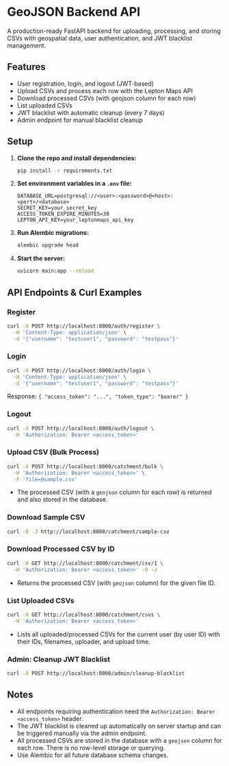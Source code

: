 # GeoJSON Backend API

A production-ready FastAPI backend for uploading, processing, and storing CSVs with geospatial data, user authentication, and JWT blacklist management.

## Features

- User registration, login, and logout (JWT-based)
- Upload CSVs and process each row with the Lepton Maps API
- Download processed CSVs (with geojson column for each row)
- List uploaded CSVs
- JWT blacklist with automatic cleanup (every 7 days)
- Admin endpoint for manual blacklist cleanup

## Setup

1. **Clone the repo and install dependencies:**

   ```sh
   pip install -r requirements.txt
   ```
2. **Set environment variables in a `.env` file:**

   ```env
   DATABASE_URL=postgresql://<user>:<password>@<host>:<port>/<database>
   SECRET_KEY=your_secret_key
   ACCESS_TOKEN_EXPIRE_MINUTES=30
   LEPTON_API_KEY=your_leptonmaps_api_key
   ```
3. **Run Alembic migrations:**

   ```sh
   alembic upgrade head
   ```
4. **Start the server:**

   ```sh
   uvicorn main:app --reload
   ```

## API Endpoints & Curl Examples

### Register

```sh
curl -X POST http://localhost:8000/auth/register \
  -H 'Content-Type: application/json' \
  -d '{"username": "testuser1", "password": "testpass"}'
```

### Login

```sh
curl -X POST http://localhost:8000/auth/login \
  -H 'Content-Type: application/json' \
  -d '{"username": "testuser1", "password": "testpass"}'
```

Response: `{ "access_token": "...", "token_type": "bearer" }`

### Logout

```sh
curl -X POST http://localhost:8000/auth/logout \
  -H 'Authorization: Bearer <access_token>'
```

### Upload CSV (Bulk Process)

```sh
curl -X POST http://localhost:8000/catchment/bulk \
  -H 'Authorization: Bearer <access_token>' \
  -F 'file=@sample.csv'
```

- The processed CSV (with a `geojson` column for each row) is returned and also stored in the database.

### Download Sample CSV

```sh
curl -O -J http://localhost:8000/catchment/sample-csv
```

### Download Processed CSV by ID

```sh
curl -X GET http://localhost:8000/catchment/csv/1 \
  -H 'Authorization: Bearer <access_token>' -O -J
```

- Returns the processed CSV (with `geojson` column) for the given file ID.

### List Uploaded CSVs

```sh
curl -X GET http://localhost:8000/catchment/csvs \
  -H 'Authorization: Bearer <access_token>'
```

- Lists all uploaded/processed CSVs for the current user (by user ID) with their IDs, filenames, uploader, and upload time.

### Admin: Cleanup JWT Blacklist

```sh
curl -X POST http://localhost:8000/admin/cleanup-blacklist
```

## Notes

- All endpoints requiring authentication need the `Authorization: Bearer <access_token>` header.
- The JWT blacklist is cleaned up automatically on server startup and can be triggered manually via the admin endpoint.
- All processed CSVs are stored in the database with a `geojson` column for each row. There is no row-level storage or querying.
- Use Alembic for all future database schema changes.
